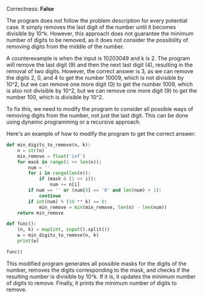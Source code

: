 Correctness: **False**

The program does not follow the problem description for every potential case. It simply removes the last digit of the number until it becomes divisible by 10^k. However, this approach does not guarantee the minimum number of digits to be removed, as it does not consider the possibility of removing digits from the middle of the number.

A counterexample is when the input is 10203049 and k is 2. The program will remove the last digit (9) and then the next last digit (4), resulting in the removal of two digits. However, the correct answer is 3, as we can remove the digits 2, 0, and 4 to get the number 10009, which is not divisible by 10^2, but we can remove one more digit (0) to get the number 1009, which is also not divisible by 10^2, but we can remove one more digit (9) to get the number 100, which is divisible by 10^2.

To fix this, we need to modify the program to consider all possible ways of removing digits from the number, not just the last digit. This can be done using dynamic programming or a recursive approach.

Here's an example of how to modify the program to get the correct answer:

```python
def min_digits_to_remove(n, k):
    n = str(n)
    min_remove = float('inf')
    for mask in range(1 << len(n)):
        num = ''
        for i in range(len(n)):
            if (mask & (1 << i)):
                num += n[i]
        if num == '' or (num[0] == '0' and len(num) > 1):
            continue
        if int(num) % (10 ** k) == 0:
            min_remove = min(min_remove, len(n) - len(num))
    return min_remove

def func():
    (n, k) = map(int, input().split())
    w = min_digits_to_remove(n, k)
    print(w)

func()
```

This modified program generates all possible masks for the digits of the number, removes the digits corresponding to the mask, and checks if the resulting number is divisible by 10^k. If it is, it updates the minimum number of digits to remove. Finally, it prints the minimum number of digits to remove.